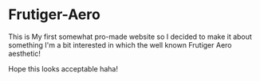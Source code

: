 # Frutiger-Aero

This is My first somewhat pro-made website so I decided to make it about something I'm a bit interested in which the well known Frutiger Aero aesthetic!

Hope this looks acceptable haha!
